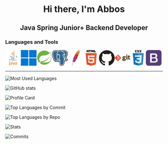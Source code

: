 <h1 align="center">Hi there, I'm Abbos</h1>
<h2 align="center">Java Spring Junior+ Backend Developer</h2>


### Languages and Tools

<img align="left" width="50px" alt="Java" src="https://raw.githubusercontent.com/github/explore/5b3600551e122a3277c2c5368af2ad5725ffa9a1/topics/java/java.png"/>
<img align="left" width="50px" alt="Windows" src="https://raw.githubusercontent.com/github/explore/379d49236d826364be968345e0a085d044108cff/topics/windows/windows.png"/>
<img align="left" width="50px" alt="Spring Boot" src="https://raw.githubusercontent.com/github/explore/80688e429a7d4ef2fca1e82350fe8e3517d3494d/topics/spring-boot/spring-boot.png"/>
<img align="left" width="50px" alt="PostgreSQL" src="https://raw.githubusercontent.com/github/explore/80688e429a7d4ef2fca1e82350fe8e3517d3494d/topics/postgresql/postgresql.png"/>
<img align="left" width="50px" alt="Maven" src="https://raw.githubusercontent.com/github/explore/80688e429a7d4ef2fca1e82350fe8e3517d3494d/topics/maven/maven.png"/>
<img align="left" width="50px" alt="HTML" src="https://raw.githubusercontent.com/github/explore/80688e429a7d4ef2fca1e82350fe8e3517d3494d/topics/html/html.png"/>
<img align="left" width="50px" alt="GitHub" src="https://raw.githubusercontent.com/github/explore/89bdd9644f44d1b12180fd512b95574fe4c54617/topics/github-api/github-api.png"/>
<img align="left" width="50px" alt="Git" src="https://raw.githubusercontent.com/github/explore/80688e429a7d4ef2fca1e82350fe8e3517d3494d/topics/git/git.png"/>
<img align="left" width="50px" alt="CSS" src="https://raw.githubusercontent.com/github/explore/80688e429a7d4ef2fca1e82350fe8e3517d3494d/topics/css/css.png"/>
<img width="50px" alt="Bootstrap" src="https://raw.githubusercontent.com/github/explore/80688e429a7d4ef2fca1e82350fe8e3517d3494d/topics/bootstrap/bootstrap.png"/>

<hr/>

![Most Used Languages](https://github-readme-stats.vercel.app/api/top-langs/?username=kaxabbos&theme=dark&layout=compact)

![GitHub stats](https://github-readme-stats.vercel.app/api?username=kaxabbos&theme=dark)

![Profile Card](https://github-profile-summary-cards.vercel.app/api/cards/profile-details?username=kaxabbos&theme=dark)

![Top Languages by Commit](https://github-profile-summary-cards.vercel.app/api/cards/most-commit-language?username=kaxabbos&theme=dark)

![Top Languages by Repo](https://github-profile-summary-cards.vercel.app/api/cards/repos-per-language?username=kaxabbos&theme=dark)

![Stats](https://github-profile-summary-cards.vercel.app/api/cards/stats?username=kaxabbos&theme=dark)

![Commits](https://github-profile-summary-cards.vercel.app/api/cards/productive-time?username=kaxabbos&theme=dark)
